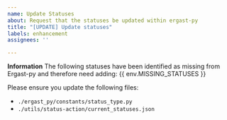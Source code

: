 ```yaml
---
name: Update Statuses
about: Request that the statuses be updated within ergast-py
title: "[UPDATE] Update statuses"
labels: enhancement
assignees: ''

---
```


**Information**
The following statuses have been identified as missing from Ergast-py and therefore need adding:
{{ env.MISSING_STATUSES }}

Please ensure you update the following files:
- `./ergast_py/constants/status_type.py`
- `./utils/status-action/current_statuses.json`
